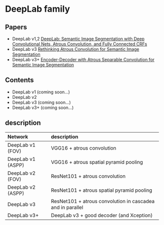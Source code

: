 # DeepLab family

## Papers

* DeepLab v1,2 [DeepLab: Semantic Image Segmentation with Deep Convolutional Nets, Atrous Convolution, and Fully Connected CRFs](https://arxiv.org/abs/1606.00915)
* DeepLab v3 [Rethinking Atrous Convolution for Semantic Image Segmentation](https://arxiv.org/abs/1706.05587)
* DeepLab v3+ [Encoder-Decoder with Atrous Separable Convolution for Semantic Image Segmentation](https://arxiv.org/abs/1802.02611)

## Contents

* DeepLab v1 (coming soon...)
* DeepLab v2
* DeepLab v3 (coming soon...)
* DeepLab v3+ (coming soon...)

## description

Network | description
:-- | :--
DeepLab v1 (FOV)| VGG16 + atrous convolution
DeepLab v1 (ASPP) | VGG16 + atrous spatial pyramid pooling
DeepLab v2 (FOV)| ResNet101 + atrous convolution
DeepLab v2 (ASPP) | ResNet101 + atrous spatial pyramid pooling
DeepLab v3 | ResNet101 + atrous convolution in cascadea and in parallel
DeepLab v3+ | DeepLab v3 + good decoder (and Xception)
